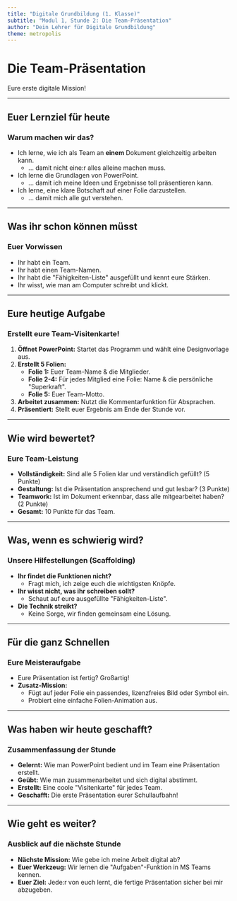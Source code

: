 ```yaml
---
title: "Digitale Grundbildung (1. Klasse)"
subtitle: "Modul 1, Stunde 2: Die Team-Präsentation"
author: "Dein Lehrer für Digitale Grundbildung"
theme: metropolis
---
```


# Die Team-Präsentation

Eure erste digitale Mission!

---

## Euer Lernziel für heute

### Warum machen wir das?

*   Ich lerne, wie ich als Team an **einem** Dokument gleichzeitig arbeiten kann.
    *   ... damit nicht eine:r alles alleine machen muss.
*   Ich lerne die Grundlagen von PowerPoint.
    *   ... damit ich meine Ideen und Ergebnisse toll präsentieren kann.
*   Ich lerne, eine klare Botschaft auf einer Folie darzustellen.
    *   ... damit mich alle gut verstehen.

---

## Was ihr schon können müsst

### Euer Vorwissen

*   Ihr habt ein Team.
*   Ihr habt einen Team-Namen.
*   Ihr habt die "Fähigkeiten-Liste" ausgefüllt und kennt eure Stärken.
*   Ihr wisst, wie man am Computer schreibt und klickt.

---

## Eure heutige Aufgabe

### Erstellt eure Team-Visitenkarte!

1.  **Öffnet PowerPoint:** Startet das Programm und wählt eine Designvorlage aus.
2.  **Erstellt 5 Folien:**
    *   **Folie 1:** Euer Team-Name & die Mitglieder.
    *   **Folie 2-4:** Für jedes Mitglied eine Folie: Name & die persönliche "Superkraft".
    *   **Folie 5:** Euer Team-Motto.
3.  **Arbeitet zusammen:** Nutzt die Kommentarfunktion für Absprachen.
4.  **Präsentiert:** Stellt euer Ergebnis am Ende der Stunde vor.

---

## Wie wird bewertet?

### Eure Team-Leistung

*   **Vollständigkeit:** Sind alle 5 Folien klar und verständlich gefüllt? (5 Punkte)
*   **Gestaltung:** Ist die Präsentation ansprechend und gut lesbar? (3 Punkte)
*   **Teamwork:** Ist im Dokument erkennbar, dass alle mitgearbeitet haben? (2 Punkte)
*   **Gesamt:** 10 Punkte für das Team.

---

## Was, wenn es schwierig wird?

### Unsere Hilfestellungen (Scaffolding)

*   **Ihr findet die Funktionen nicht?**
    *   Fragt mich, ich zeige euch die wichtigsten Knöpfe.
*   **Ihr wisst nicht, was ihr schreiben sollt?**
    *   Schaut auf eure ausgefüllte "Fähigkeiten-Liste".
*   **Die Technik streikt?**
    *   Keine Sorge, wir finden gemeinsam eine Lösung.

---

## Für die ganz Schnellen

### Eure Meisteraufgabe

*   Eure Präsentation ist fertig? Großartig!
*   **Zusatz-Mission:**
    *   Fügt auf jeder Folie ein passendes, lizenzfreies Bild oder Symbol ein.
    *   Probiert eine einfache Folien-Animation aus.

---

## Was haben wir heute geschafft?

### Zusammenfassung der Stunde

*   **Gelernt:** Wie man PowerPoint bedient und im Team eine Präsentation erstellt.
*   **Geübt:** Wie man zusammenarbeitet und sich digital abstimmt.
*   **Erstellt:** Eine coole "Visitenkarte" für jedes Team.
*   **Geschafft:** Die erste Präsentation eurer Schullaufbahn!

---

## Wie geht es weiter?

### Ausblick auf die nächste Stunde

*   **Nächste Mission:** Wie gebe ich meine Arbeit digital ab?
*   **Euer Werkzeug:** Wir lernen die "Aufgaben"-Funktion in MS Teams kennen.
*   **Euer Ziel:** Jede:r von euch lernt, die fertige Präsentation sicher bei mir abzugeben.

